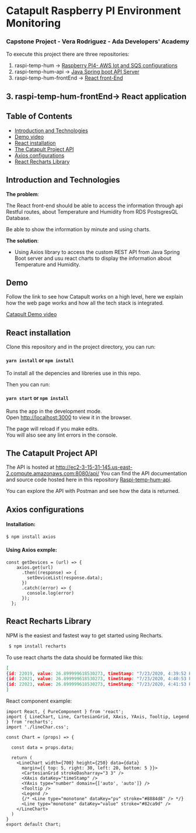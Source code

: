 
Catapult Raspberry PI Environment Monitoring
===============================================

### Capstone Project - Vera Rodriguez - Ada Developers' Academy

To execute this project there are three repositories: 

1. raspi-temp-hum -> [Raspberry PI4- AWS Iot and SQS configurations](https://github.com/veralizeth/raspi-temp-hum/blob/master/README.md)
1. raspi-temp-hum-api ->  [Java Spring boot API Server](https://github.com/veralizeth/raspi-temp-hum-api)
1. raspi-temp-hum-frontEnd -> [React front-End](https://github.com/veralizeth/raspi-temp-hum-frontEnd)

## 3. raspi-temp-hum-frontEnd-> React application

## Table of Contents

* [Introduction and Technologies](#Introduction-and-Technologies)
* [Demo video](#Demo)
* [React installation](#React-installation)
* [The Catapult Project API](#The-Catapult-Project-API)
* [Axios configurations](#Axios-configurations)
* [React Recharts Library](#React-Recharts-Library)


## Introduction and Technologies
**The problem**: 

The React front-end should be able to access the information through 
api Restful routes, about Temperature and Humidity from RDS PostsgresQL Database. 

Be able to show the information by minute and using charts.

**The solution**: 

* Using Axios library to access the custom REST API from Java Spring Boot server and usu react charts to display the information about Temperature and Humidity. 

## Demo

Follow the link to see how Catapult works on a high level, here we explain how the web page works and how all the tech stack is integrated.

[Catapult Demo video](https://www.youtube.com/watch?v=DBegmTxu0hs&t=157s)

## React installation
Clone this repository and in the project directory, you can run:

#### `yarn install` or `npm install` 

To install all the depencies and libreries use in this repo. 

Then you can run:

#### `yarn start` or `npm install`

Runs the app in the development mode.<br />
Open [http://localhost:3000](http://localhost:3000) to view it in the browser.

The page will reload if you make edits.<br />
You will also see any lint errors in the console.

## The Catapult Project API

The API is hosted at http://ec2-3-15-31-145.us-east-2.compute.amazonaws.com:8080/api/ You can find the API documentation and source code hosted here in this repository [Raspi-temp-hum-api](https://github.com/veralizeth/raspi-temp-hum-api/blob/master/README.md#api-endpoints).

You can explore the API with Postman and see how the data is returned. 

## Axios configurations

#### Installation: 

```bash
$ npm install axios 
```
#### Using Axios exmple:

``` react
const getDevices = (url) => {
    axios.get(url)
      .then((response) => {
        setDeviceList(response.data);
      })
      .catch((error) => {
        console.log(error)
      });
  };
```

## React Recharts Library

NPM is the easiest and fastest way to get started using Recharts.

```bash
 $ npm install recharts
```

To use react charts the data should be formated like this: 

```json
[
{id: 22019, value: 26.899999618530273, timeStamp: "7/23/2020, 4:39:52 PM"},
{id: 22021, value: 26.899999618530273, timeStamp: "7/23/2020, 4:40:53 PM"},
{id: 22023, value: 26.899999618530273, timeStamp: "7/23/2020, 4:41:53 PM"} 
]
```

React component example: 

```react
import React, { PureComponent } from 'react';
import { LineChart, Line, CartesianGrid, XAxis, YAxis, Tooltip, Legend } from 'recharts';
import './lineChar.css';

const Chart = (props) => {

  const data = props.data;

  return (
    <LineChart width={700} height={250} data={data}
      margin={{ top: 5, right: 30, left: 20, bottom: 5 }}>
      <CartesianGrid strokeDasharray="3 3" />
      <XAxis dataKey="timeStamp" />
      <YAxis type="number" domain={['auto', 'auto']} />
      <Tooltip />
      <Legend />
      {/* <Line type="monotone" dataKey="pv" stroke="#8884d8" /> */}
      <Line type="monotone" dataKey="value" stroke="#82ca9d" />
    </LineChart>
  )
}
export default Chart;
```



